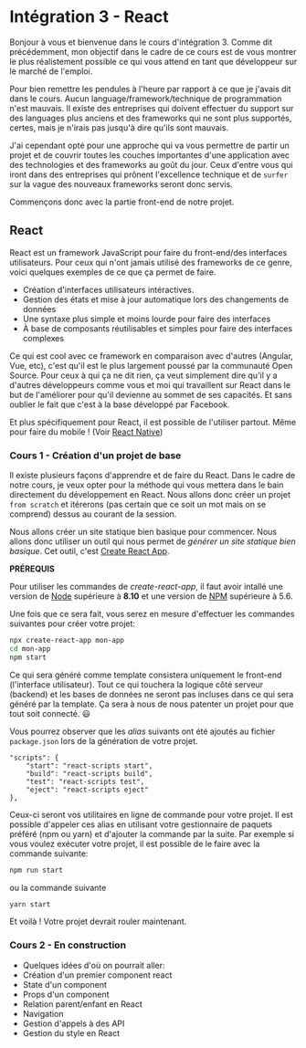 # Intégration 3 - React

Bonjour à vous et bienvenue dans le cours d'intégration 3. Comme dit précédemment, mon objectif dans le cadre de ce cours est de vous montrer le plus réalistement possible ce qui vous attend en tant que développeur sur le marché de l'emploi.

Pour bien remettre les pendules à l'heure par rapport à ce que je j'avais dit dans le cours. Aucun language/framework/technique de programmation n'est mauvais. Il existe des entreprises qui doivent effectuer du support sur des languages plus anciens et des frameworks qui ne sont plus supportés, certes, mais je n'irais pas jusqu'à dire qu'ils sont mauvais.

J'ai cependant opté pour une approche qui va vous permettre de partir un projet et de couvrir toutes les couches importantes d'une application avec des technologies et des frameworks au goût du jour. Ceux d'entre vous qui iront dans des entreprises qui prônent l'excellence technique et de `surfer` sur la vague des nouveaux frameworks seront donc servis.

Commençons donc avec la partie front-end de notre projet.

## React

React est un framework JavaScript pour faire du front-end/des interfaces utilisateurs. Pour ceux qui n'ont jamais utilisé des frameworks de ce genre, voici quelques exemples de ce que ça permet de faire.

- Création d'interfaces utilisateurs intéractives.
- Gestion des états et mise à jour automatique lors des changements de données
- Une syntaxe plus simple et moins lourde pour faire des interfaces
- À base de composants réutilisables et simples pour faire des interfaces complexes

Ce qui est cool avec ce framework en comparaison avec d'autres (Angular, Vue, etc), c'est qu'il est le plus largement poussé par la communauté Open Source. Pour ceux à qui ça ne dit rien, ça veut simplement dire qu'il y a d'autres développeurs comme vous et moi qui travaillent sur React dans le but de l'améliorer pour qu'il devienne au sommet de ses capacités. Et sans oublier le fait que c'est à la base développé par Facebook.

Et plus spécifiquement pour React, il est possible de l'utiliser partout. Même pour faire du mobile ! (Voir [React Native]("https://reactnative.dev/))

### Cours 1 - Création d'un projet de base

Il existe plusieurs façons d'apprendre et de faire du React. Dans le cadre de notre cours, je veux opter pour la méthode qui vous mettera dans le bain directement du développement en React. Nous allons donc créer un projet `from scratch` et itérerons (pas certain que ce soit un mot mais on se comprend) dessus au courant de la session.

Nous allons créer un site statique bien basique pour commencer. Nous allons donc utiliser un outil qui nous permet de _générer un site statique bien basique_. Cet outil, c'est [Create React App]("https://fr.reactjs.org/docs/create-a-new-react-app.html").

**PRÉREQUIS**

Pour utiliser les commandes de _create-react-app_, il faut avoir intallé une version de [Node]("https://nodejs.org/en/") supérieure à **8.10** et une version de [NPM]("https://www.npmjs.com/") supérieure à 5.6.

Une fois que ce sera fait, vous serez en mesure d'effectuer les commandes suivantes
pour créer votre projet:

```bash
npx create-react-app mon-app
cd mon-app
npm start
```

Ce qui sera généré comme template consistera uniquement le front-end (l'interface utilisateur). Tout ce qui touchera la logique côté serveur (backend) et les bases de données ne seront pas incluses dans ce qui sera généré par la template. Ça sera à nous de nous patenter un projet pour que tout soit connecté. :smiley:

Vous pourrez observer que les _alias_ suivants ont été ajoutés au fichier `package.json` lors de la génération de votre projet.

```
"scripts": {
    "start": "react-scripts start",
    "build": "react-scripts build",
    "test": "react-scripts test",
    "eject": "react-scripts eject"
},
```

Ceux-ci seront vos utilitaires en ligne de commande pour votre projet. Il est possible d'appeler ces alias en utilisant votre gestionnaire de paquets préféré (npm ou yarn) et d'ajouter la commande par la suite. Par exemple si vous voulez exécuter votre projet, il est possible de le faire avec la commande suivante:

```bash
npm run start
```

ou la commande suivante

```bash
yarn start
```

Et voilà ! Votre projet devrait rouler maintenant.

### Cours 2 - En construction

- Quelques idées d'où on pourrait aller:
- Création d'un premier component react
- State d'un component
- Props d'un component
- Relation parent/enfant en React
- Navigation
- Gestion d'appels à des API
- Gestion du style en React
